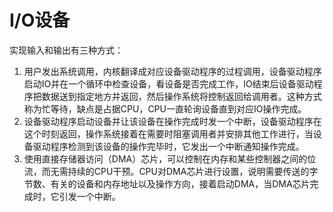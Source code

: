 # I/O设备

实现输入和输出有三种方式：

1. 用户发出系统调用，内核翻译成对应设备驱动程序的过程调用，设备驱动程序启动IO并在一个循环中检查设备，看设备是否完成工作，IO结束后设备驱动程序把数据送到指定地方并返回，然后操作系统将控制返回给调用者。这种方式称为忙等待，缺点是占据CPU，CPU一直轮询设备直到对应IO操作完成。
2. 设备驱动程序启动设备并让该设备在操作完成时发一个中断，设备驱动程序在这个时刻返回，操作系统接着在需要时阻塞调用者并安排其他工作进行，当设备驱动程序检测到该设备的操作完毕时，它发出一个中断通知操作完成。
3. 使用直接存储器访问（DMA）芯片，可以控制在内存和某些控制器之间的位流，而无需持续的CPU干预。CPU对DMA芯片进行设置，说明需要传送的字节数、有关的设备和内存地址以及操作方向，接着启动DMA，当DMA芯片完成时，它引发一个中断。